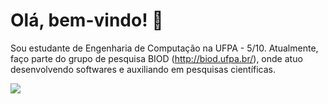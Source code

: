 # Olá, bem-vindo! 👋

Sou estudante de Engenharia de Computação na UFPA - 5/10.
Atualmente, faço parte do grupo de pesquisa BIOD (http://biod.ufpa.br/), onde atuo desenvolvendo softwares e auxiliando em pesquisas científicas.


<div>
<a href="https://github.com/victoriacardoso">
  <img src="https://github-readme-stats.vercel.app/api/top-langs/?username=victoriacardoso&layout=compact&langs_count=7&theme=dark""/>
  
</div>
<!--
**victoriacardoso/victoriacardoso** is a ✨ _special_ ✨ repository because its `README.md` (this file) appears on your GitHub profile.
##
<div>
  <a href="[https://www.linkedin.com/in/victoria-cardoso/]" target="somethingUnique"><img src="https://img.shields.io/badge/-LinkedIn-%230077B5?style=for-the-badge&logo=linkedin&logoColor=white" target="somethingUnique"></a> 
</div>
